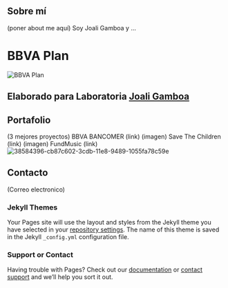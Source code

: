 ## Sobre mí

(poner about me aquí) Soy Joali Gamboa y ...

# BBVA Plan

![BBVA Plan](https://raw.githubusercontent.com/Samahara/BBVAPlanCobraUnit/master/assets/images/bbva-plan.png)

## Elaborado para Laboratoria [Joali Gamboa](https://github.com/Jessibe/BBVAPlanCobraUnit)


## Portafolio


(3 mejores proyectos)
BBVA BANCOMER
(link)
(imagen)
Save The Children
(link)
(imagen)
FundMusic
(link)
![38584396-cb87c602-3cdb-11e8-9489-1055fa78c59e](https://user-images.githubusercontent.com/32858124/38707284-6d1b934a-3e76-11e8-8527-73666c7d6635.png)


## Contacto

(Correo electronico)


### Jekyll Themes

Your Pages site will use the layout and styles from the Jekyll theme you have selected in your [repository settings](https://github.com/Jessibe/portfolio/settings). The name of this theme is saved in the Jekyll `_config.yml` configuration file.

### Support or Contact

Having trouble with Pages? Check out our [documentation](https://help.github.com/categories/github-pages-basics/) or [contact support](https://github.com/contact) and we’ll help you sort it out.
